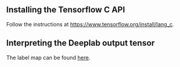 ## Installing the Tensorflow C API
Follow the instructions at <https://www.tensorflow.org/install/lang_c>. 


## Interpreting the Deeplab output tensor
The label map can be found [here](https://github.com/tensorflow/models/issues/6991). 
